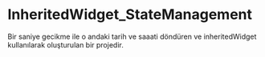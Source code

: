 # InheritedWidget_StateManagement

Bir saniye gecikme ile o andaki tarih ve saaati döndüren ve inheritedWidget kullanılarak oluşturulan bir projedir.

